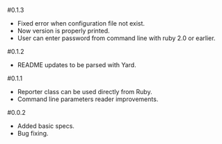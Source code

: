 #0.1.3
 * Fixed error when configuration file not exist.
 * Now version is properly printed.
 * User can enter password from command line with ruby 2.0 or earlier.

#0.1.2
 * README updates to be parsed with Yard.

#0.1.1
 * Reporter class can be used directly from Ruby.
 * Command line parameters reader improvements.

#0.0.2
 * Added basic specs.
 * Bug fixing.
